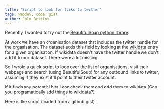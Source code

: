 ```yaml
---
title: "Script to look for links to twitter"
tags: webdev, code, gist
author: Colm Britton
---
```


Recently, I wanted to try out the [BeautifulSoup python library](https://pypi.org/project/beautifulsoup4/).

At work we have an [organisation dataset](https://github.com/digital-land/organisation-dataset/blob/master/collection/organisation.csv) that includes the twitter handle for the organisation. The dataset adds this field by looking at the [wikidata](https://www.wikidata.org/wiki/Wikidata:Main_Page) entry for a given organisation. If wikidata doesn't have the twitter handle we don't add it to our dataset. There were a lot missing.

So I wrote a quick script to loop over the list of organisations, visit their webpage and search (using BeautifulSoup) for any outbound links to twitter, assuming if they exist it'll point to their twitter account.

If it finds any potential hits I can check them and add them to wikidata (Can you programatically add things to wikidata?).

Here is the script (loaded from a github gist):

<script src="https://gist.github.com/colmjude/7285eec6c9ed7ecd3c2dc04aae1884b7.js"></script>
